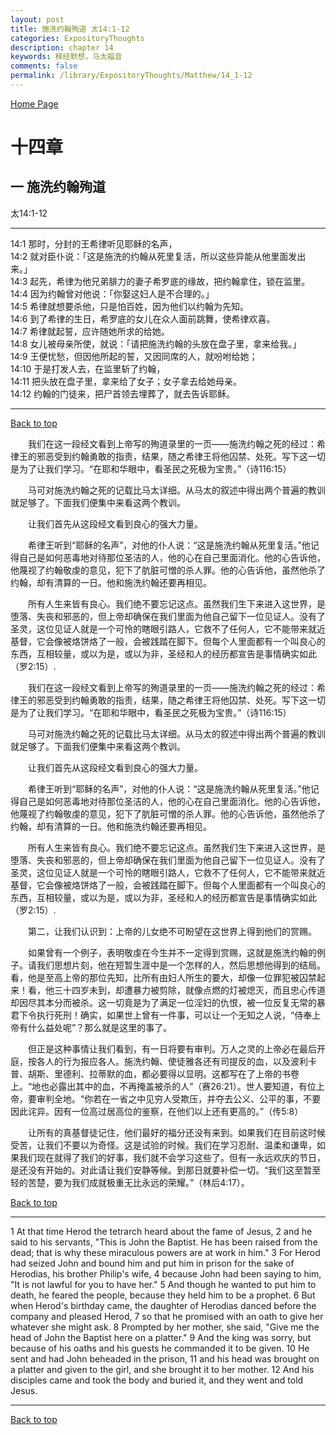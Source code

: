 ```yaml
---
layout: post
title: 施洗约翰殉道 太14:1-12
categories: ExpositoryThoughts
description: chapter 14
keywords: 释经默想，马太福音
comments: false
permalink: /library/ExpositoryThoughts/Matthew/14_1-12
---
```

[ Home Page ]({{site.baseurl}}/index) <br>

<a name="0"></a>
# 十四章 

## 一 施洗约翰殉道

太14:1-12

***

14:1 那时，分封的王希律听见耶稣的名声，<br>
14:2 就对臣仆说：「这是施洗的约翰从死里复活，所以这些异能从他里面发出来。」<br>
14:3 起先，希律为他兄弟腓力的妻子希罗底的缘故，把约翰拿住，锁在监里。<br>
14:4 因为约翰曾对他说：「你娶这妇人是不合理的。」<br>
14:5 希律就想要杀他，只是怕百姓，因为他们以约翰为先知。<br>
14:6 到了希律的生日，希罗底的女儿在众人面前跳舞，使希律欢喜。<br>
14:7 希律就起誓，应许随她所求的给她。<br>
14:8 女儿被母亲所使，就说：「请把施洗约翰的头放在盘子里，拿来给我。」<br>
14:9 王便忧愁，但因他所起的誓，又因同席的人，就吩咐给她；<br>
14:10 于是打发人去，在监里斩了约翰，<br>
14:11 把头放在盘子里，拿来给了女子；女子拿去给她母亲。<br>
14:12 约翰的门徒来，把尸首领去埋葬了，就去告诉耶稣。<br>

***

[Back to top](#0)

&emsp;&emsp;我们在这一段经文看到上帝写的殉道录里的一页——施洗约翰之死的经过：希律王的邪恶受到约翰勇敢的指责，结果，随之希律王将他囚禁、处死。写下这一切是为了让我们学习。“在耶和华眼中，看圣民之死极为宝贵。”（诗116:15）

&emsp;&emsp;马可对施洗约翰之死的记载比马太详细。从马太的叙述中得出两个普遍的教训就足够了。下面我们便集中来看这两个教训。

&emsp;&emsp;让我们首先从这段经文看到良心的强大力量。

&emsp;&emsp;希律王听到“耶稣的名声”，对他的仆人说：“这是施洗约翰从死里复活。”他记得自己是如何恶毒地对待那位圣洁的人，他的心在自己里面消化。他的心告诉他，他蔑视了约翰敬虔的意见，犯下了肮脏可憎的杀人罪。他的心告诉他，虽然他杀了约翰，却有清算的一日。他和施洗约翰还要再相见。

&emsp;&emsp;所有人生来皆有良心。我们绝不要忘记这点。虽然我们生下来进入这世界，是堕落、失丧和邪恶的，但上帝却确保在我们里面为他自己留下一位见证人。没有了圣灵，这位见证人就是一个可怜的瞎眼引路人，它救不了任何人，它不能带来就近基督，它会像被烙饼烙了一般，会被践踏在脚下。但每个人里面都有一个叫良心的东西，互相较量，或以为是，或以为非，圣经和人的经历都宣告是事情确实如此（罗2:15）.

&emsp;&emsp;我们在这一段经文看到上帝写的殉道录里的一页——施洗约翰之死的经过：希律王的邪恶受到约翰勇敢的指责，结果，随之希律王将他囚禁、处死。写下这一切是为了让我们学习。“在耶和华眼中，看圣民之死极为宝贵。”（诗116:15）

&emsp;&emsp;马可对施洗约翰之死的记载比马太详细。从马太的叙述中得出两个普遍的教训就足够了。下面我们便集中来看这两个教训。

&emsp;&emsp;让我们首先从这段经文看到良心的强大力量。

&emsp;&emsp;希律王听到“耶稣的名声”，对他的仆人说：“这是施洗约翰从死里复活。”他记得自己是如何恶毒地对待那位圣洁的人，他的心在自己里面消化。他的心告诉他，他蔑视了约翰敬虔的意见，犯下了肮脏可憎的杀人罪。他的心告诉他，虽然他杀了约翰，却有清算的一日。他和施洗约翰还要再相见。

&emsp;&emsp;所有人生来皆有良心。我们绝不要忘记这点。虽然我们生下来进入这世界，是堕落、失丧和邪恶的，但上帝却确保在我们里面为他自己留下一位见证人。没有了圣灵，这位见证人就是一个可怜的瞎眼引路人，它救不了任何人，它不能带来就近基督，它会像被烙饼烙了一般，会被践踏在脚下。但每个人里面都有一个叫良心的东西，互相较量，或以为是，或以为非，圣经和人的经历都宣告是事情确实如此（罗2:15）.

&emsp;&emsp;第二，让我们认识到：上帝的儿女绝不可盼望在这世界上得到他们的赏赐。

&emsp;&emsp;如果曾有一个例子，表明敬虔在今生并不一定得到赏赐，这就是施洗约翰的例子。请我们思想片刻，他在短暂生涯中是一个怎样的人，然后思想他得到的结局。看，他是至高上帝的那位先知，比所有由妇人所生的要大，却像一位罪犯被囚禁起来！看，他三十四岁未到，却遭暴力被剪除，就像点燃的灯被熄灭，而且忠心传道却因尽其本分而被杀。这一切竟是为了满足一位淫妇的仇恨，被一位反复无常的暴君下令执行死刑！确实，如果世上曾有一件事，可以让一个无知之人说，“侍奉上帝有什么益处呢”？那么就是这里的事了。

&emsp;&emsp;但正是这种事情让我们看到，有一日将要有审判。万人之灵的上帝必在最后开庭，按各人的行为报应各人。施洗约翰、使徒雅各还有司提反的血，以及波利卡普、胡斯、里德利、拉蒂默的血，都必要得以显明。这都写在了上帝的书卷上。“地也必露出其中的血，不再掩盖被杀的人”（赛26:21）。世人要知道，有位上帝，要审判全地。“你若在一省之中见穷人受欺压，并夺去公义、公平的事，不要因此诧异。因有一位高过居高位的鉴察，在他们以上还有更高的。”（传5:8）

&emsp;&emsp;让所有的真基督徒记住，他们最好的福分还没有来到。如果我们在目前这时候受苦，让我们不要以为奇怪。这是试验的时候。我们在学习忍耐、温柔和谦卑，如果我们现在就得了我们的好事，我们就不会学习这些了。但有一永远欢庆的节日，是还没有开始的。对此请让我们安静等候。到那日就要补偿一切。“我们这至暂至轻的苦楚，要为我们成就极重无比永远的荣耀。”（林后4:17）。

[Back to top](#0)

***

1 At that time Herod the tetrarch heard about the fame of Jesus, 2 and he said to his servants, "This is John the Baptist. He has been raised from the dead; that is why these miraculous powers are at work in him." 3 For Herod had seized John and bound him and put him in prison for the sake of Herodias, his brother Philip's wife, 4 because John had been saying to him, "It is not lawful for you to have her." 5 And though he wanted to put him to death, he feared the people, because they held him to be a prophet. 6 But when Herod's birthday came, the daughter of Herodias danced before the company and pleased Herod, 7 so that he promised with an oath to give her whatever she might ask. 8 Prompted by her mother, she said, "Give me the head of John the Baptist here on a platter." 9 And the king was sorry, but because of his oaths and his guests he commanded it to be given. 10 He sent and had John beheaded in the prison, 11 and his head was brought on a platter and given to the girl, and she brought it to her mother. 12 And his disciples came and took the body and buried it, and they went and told Jesus.

***

[Back to top](#0)
